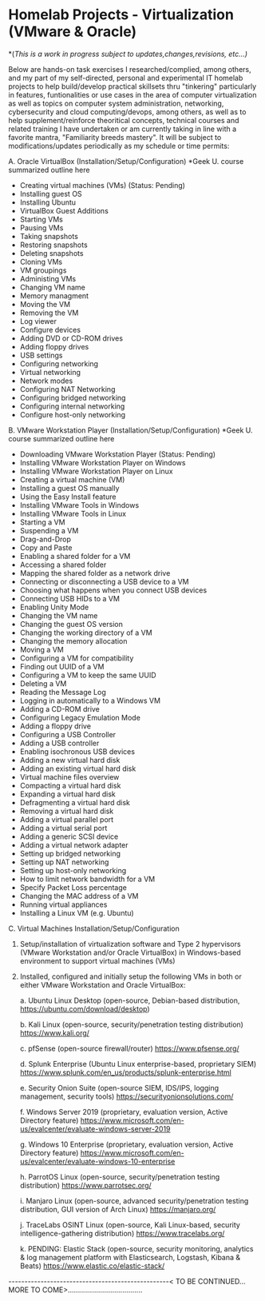# Homelab Projects - Virtualization (VMware & Oracle)
*(*This is a work in progress subject to updates,changes,revisions, etc...)*

Below are hands-on task exercises I researched/complied, among others, and my part of my self-directed, personal and experimental IT homelab projects to help build/develop practical skillsets thru "tinkering" particularly in features, funtionalities or use cases in the area of computer virtualization as well as topics on computer system administration, networking, cybersecurity and cloud computing/devops, among others, as well as to help supplement/reinforce theoritical concepts, technical courses and related training I have undertaken or am currently taking in line with a favorite mantra, "Familiarity breeds mastery". It will be subject to modifications/updates periodically as my schedule or time permits:

A. Oracle VirtualBox (Installation/Setup/Configuration)
*Geek U. course summarized outline here
- Creating virtual machines (VMs) (Status: Pending)
- Installing guest OS
- Installing Ubuntu
- VirtualBox Guest Additions
- Starting VMs 
- Pausing VMs
- Taking snapshots
- Restoring snapshots
- Deleting snapshots
- Cloning VMs
- VM groupings
- Administing VMs
- Changing VM name
- Memory managment
- Moving the VM
- Removing the VM
- Log viewer
- Configure devices
- Adding DVD or CD-ROM drives
- Adding floppy drives
- USB settings
- Configuring networking
- Virtual networking
- Network modes
- Configuring NAT Networking
- Configuring bridged networking
- Configuring internal networking
- Configure host-only networking

B. VMware Workstation Player (Installation/Setup/Configuration)
*Geek U. course summarized outline here
- Downloading VMware Workstation Player (Status: Pending)
- Installing VMware Workstation Player on Windows 
- Installing VMware Workstation Player on Linux 
- Creating a virtual machine (VM) 
- Installing a guest OS manually 
- Using the Easy Install feature
- Installing VMware Tools in Windows 
- Installing VMware Tools in Linux
- Starting a VM
- Suspending a VM 
- Drag-and-Drop 
- Copy and Paste 
- Enabling a shared folder for a VM 
- Accessing a shared folder 
- Mapping the shared folder as a network drive 
- Connecting or disconnecting a USB device to a VM  
- Choosing what happens when you connect USB devices 
- Connecting USB HIDs to a VM 
- Enabling Unity Mode
- Changing the VM name 
- Changing the guest OS version 
- Changing the working directory of a VM 
- Changing the memory allocation 
- Moving a VM 
- Configuring a VM for compatibility 
- Finding out UUID of a VM
- Configuring a VM to keep the same UUID 
- Deleting a VM 
- Reading the Message Log 
- Logging in automatically to a Windows VM
- Adding a CD-ROM drive 
- Configuring Legacy Emulation Mode 
- Adding a floppy drive 
- Configuring a USB Controller 
- Adding a USB controller 
- Enabling isochronous USB devices 
- Adding a new virtual hard disk 
- Adding an existing virtual hard disk 
- Virtual machine files overview 
- Compacting a virtual hard disk 
- Expanding a virtual hard disk 
- Defragmenting a virtual hard disk 
- Removing a virtual hard disk 
- Adding a virtual parallel port 
- Adding a virtual serial port 
- Adding a generic SCSI device
- Adding a virtual network adapter 
- Setting up bridged networking 
- Setting up NAT networking 
- Setting up host-only networking 
- How to limit network bandwidth for a VM 
- Specify Packet Loss percentage 
- Changing the MAC address of a VM
- Running virtual appliances
- Installing a Linux VM (e.g. Ubuntu)

C. Virtual Machines Installation/Setup/Configuration
1) Setup/installation of virtualization software and Type 2 hypervisors (VMware Workstation and/or Oracle VirtualBox) in Windows-based environment to support virtual machines (VMs)

2) Installed, configured and initially setup the following VMs in both or either VMware Workstation and Oracle VirtualBox:

   a. Ubuntu Linux Desktop (open-source, Debian-based distribution, https://ubuntu.com/download/desktop)

   b. Kali Linux (open-source, security/penetration testing distribution) https://www.kali.org/

   c. pfSense (open-source firewall/router) https://www.pfsense.org/

   d. Splunk Enterprise (Ubuntu Linux enterprise-based, proprietary SIEM) https://www.splunk.com/en_us/products/splunk-enterprise.html

   e. Security Onion Suite (open-source SIEM, IDS/IPS, logging management, security tools) https://securityonionsolutions.com/

   f. Windows Server 2019 (proprietary, evaluation version, Active Directory feature) https://www.microsoft.com/en-us/evalcenter/evaluate-windows-server-2019

   g. Windows 10 Enterprise (proprietary, evaluation version, Active Directory feature) https://www.microsoft.com/en-us/evalcenter/evaluate-windows-10-enterprise

   h. ParrotOS Linux (open-source, security/penetration testing distribution) https://www.parrotsec.org/

   i. Manjaro Linux (open-source, advanced security/penetration testing distribution, GUI version of Arch Linux) https://manjaro.org/

   j. TraceLabs OSINT Linux (open-source, Kali Linux-based, security intelligence-gathering distribution) https://www.tracelabs.org/

   k. PENDING: Elastic Stack (open-source, security monitoring, analytics & log management platform with Elasticsearch, Logstash, Kibana & Beats)                             https://www.elastic.co/elastic-stack/
   
   
--------------------------------------------------< TO BE CONTINUED... MORE TO COME>.....................................
